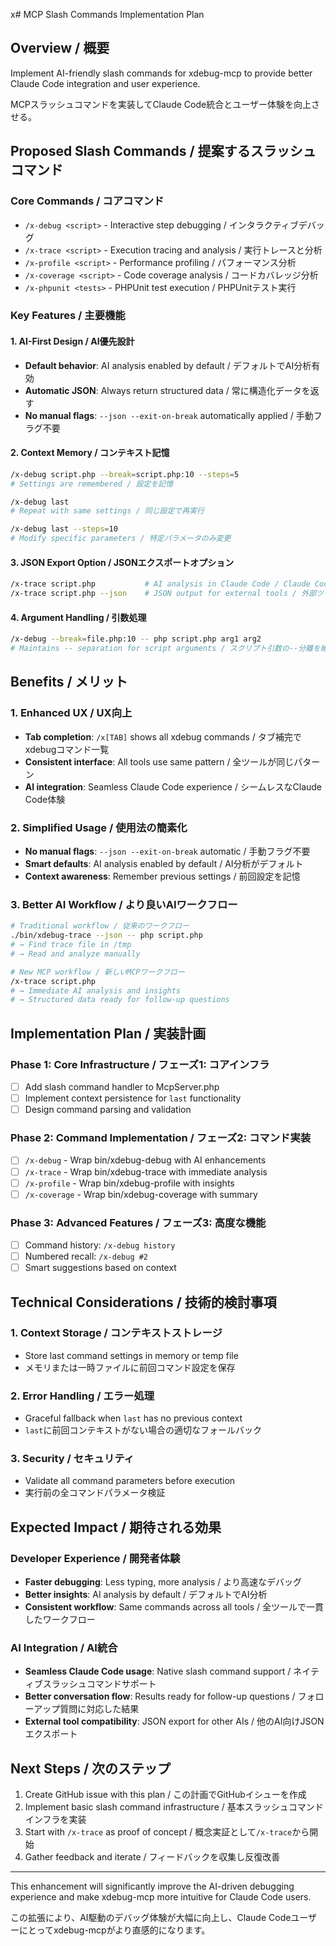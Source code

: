 x# MCP Slash Commands Implementation Plan

## Overview / 概要

Implement AI-friendly slash commands for xdebug-mcp to provide better Claude Code integration and user experience.

MCPスラッシュコマンドを実装してClaude Code統合とユーザー体験を向上させる。

## Proposed Slash Commands / 提案するスラッシュコマンド

### Core Commands / コアコマンド
- `/x-debug <script>` - Interactive step debugging / インタラクティブデバッグ
- `/x-trace <script>` - Execution tracing and analysis / 実行トレースと分析  
- `/x-profile <script>` - Performance profiling / パフォーマンス分析
- `/x-coverage <script>` - Code coverage analysis / コードカバレッジ分析
- `/x-phpunit <tests>` - PHPUnit test execution / PHPUnitテスト実行

### Key Features / 主要機能

#### 1. AI-First Design / AI優先設計
- **Default behavior**: AI analysis enabled by default / デフォルトでAI分析有効
- **Automatic JSON**: Always return structured data / 常に構造化データを返す  
- **No manual flags**: `--json --exit-on-break` automatically applied / 手動フラグ不要

#### 2. Context Memory / コンテキスト記憶
```bash
/x-debug script.php --break=script.php:10 --steps=5
# Settings are remembered / 設定を記憶

/x-debug last
# Repeat with same settings / 同じ設定で再実行

/x-debug last --steps=10  
# Modify specific parameters / 特定パラメータのみ変更
```

#### 3. JSON Export Option / JSONエクスポートオプション
```bash
/x-trace script.php           # AI analysis in Claude Code / Claude Code内でAI分析
/x-trace script.php --json    # JSON output for external tools / 外部ツール用JSON出力
```

#### 4. Argument Handling / 引数処理
```bash
/x-debug --break=file.php:10 -- php script.php arg1 arg2
# Maintains -- separation for script arguments / スクリプト引数の--分離を維持
```

## Benefits / メリット

### 1. Enhanced UX / UX向上
- **Tab completion**: `/x[TAB]` shows all xdebug commands / タブ補完でxdebugコマンド一覧
- **Consistent interface**: All tools use same pattern / 全ツールが同じパターン
- **AI integration**: Seamless Claude Code experience / シームレスなClaude Code体験

### 2. Simplified Usage / 使用法の簡素化
- **No manual flags**: `--json --exit-on-break` automatic / 手動フラグ不要
- **Smart defaults**: AI analysis enabled by default / AI分析がデフォルト
- **Context awareness**: Remember previous settings / 前回設定を記憶

### 3. Better AI Workflow / より良いAIワークフロー
```bash
# Traditional workflow / 従来のワークフロー
./bin/xdebug-trace --json -- php script.php
# → Find trace file in /tmp
# → Read and analyze manually

# New MCP workflow / 新しいMCPワークフロー  
/x-trace script.php
# → Immediate AI analysis and insights
# → Structured data ready for follow-up questions
```

## Implementation Plan / 実装計画

### Phase 1: Core Infrastructure / フェーズ1: コアインフラ
- [ ] Add slash command handler to McpServer.php
- [ ] Implement context persistence for `last` functionality
- [ ] Design command parsing and validation

### Phase 2: Command Implementation / フェーズ2: コマンド実装
- [ ] `/x-debug` - Wrap bin/xdebug-debug with AI enhancements
- [ ] `/x-trace` - Wrap bin/xdebug-trace with immediate analysis  
- [ ] `/x-profile` - Wrap bin/xdebug-profile with insights
- [ ] `/x-coverage` - Wrap bin/xdebug-coverage with summary

### Phase 3: Advanced Features / フェーズ3: 高度な機能
- [ ] Command history: `/x-debug history`
- [ ] Numbered recall: `/x-debug #2`
- [ ] Smart suggestions based on context

## Technical Considerations / 技術的検討事項

### 1. Context Storage / コンテキストストレージ
- Store last command settings in memory or temp file
- メモリまたは一時ファイルに前回コマンド設定を保存

### 2. Error Handling / エラー処理  
- Graceful fallback when `last` has no previous context
- `last`に前回コンテキストがない場合の適切なフォールバック

### 3. Security / セキュリティ
- Validate all command parameters before execution
- 実行前の全コマンドパラメータ検証

## Expected Impact / 期待される効果

### Developer Experience / 開発者体験
- **Faster debugging**: Less typing, more analysis / より高速なデバッグ
- **Better insights**: AI analysis by default / デフォルトでAI分析
- **Consistent workflow**: Same commands across all tools / 全ツールで一貫したワークフロー

### AI Integration / AI統合
- **Seamless Claude Code usage**: Native slash command support / ネイティブスラッシュコマンドサポート
- **Better conversation flow**: Results ready for follow-up questions / フォローアップ質問に対応した結果
- **External tool compatibility**: JSON export for other AIs / 他のAI向けJSONエクスポート

## Next Steps / 次のステップ

1. Create GitHub issue with this plan / この計画でGitHubイシューを作成
2. Implement basic slash command infrastructure / 基本スラッシュコマンドインフラを実装
3. Start with `/x-trace` as proof of concept / 概念実証として`/x-trace`から開始
4. Gather feedback and iterate / フィードバックを収集し反復改善

---

This enhancement will significantly improve the AI-driven debugging experience and make xdebug-mcp more intuitive for Claude Code users.

この拡張により、AI駆動のデバッグ体験が大幅に向上し、Claude Codeユーザーにとってxdebug-mcpがより直感的になります。
